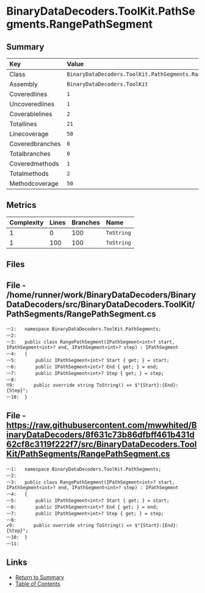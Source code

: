 ﻿# BinaryDataDecoders.ToolKit.PathSegments.RangePathSegment

## Summary

| Key             | Value                                                      |
| :-------------- | :--------------------------------------------------------- |
| Class           | `BinaryDataDecoders.ToolKit.PathSegments.RangePathSegment` |
| Assembly        | `BinaryDataDecoders.ToolKit`                               |
| Coveredlines    | `1`                                                        |
| Uncoveredlines  | `1`                                                        |
| Coverablelines  | `2`                                                        |
| Totallines      | `21`                                                       |
| Linecoverage    | `50`                                                       |
| Coveredbranches | `0`                                                        |
| Totalbranches   | `0`                                                        |
| Coveredmethods  | `1`                                                        |
| Totalmethods    | `2`                                                        |
| Methodcoverage  | `50`                                                       |

## Metrics

| Complexity | Lines | Branches | Name       |
| :--------- | :---- | :------- | :--------- |
| 1          | 0     | 100      | `ToString` |
| 1          | 100   | 100      | `ToString` |

## Files

## File - /home/runner/work/BinaryDataDecoders/BinaryDataDecoders/src/BinaryDataDecoders.ToolKit/PathSegments/RangePathSegment.cs

```CSharp
〰1:   namespace BinaryDataDecoders.ToolKit.PathSegments;
〰2:   
〰3:   public class RangePathSegment(IPathSegment<int>? start, IPathSegment<int>? end, IPathSegment<int>? step) : IPathSegment
〰4:   {
〰5:       public IPathSegment<int>? Start { get; } = start;
〰6:       public IPathSegment<int>? End { get; } = end;
〰7:       public IPathSegment<int>? Step { get; } = step;
〰8:   
‼9:       public override string ToString() => $"{Start}:{End}:{Step}";
〰10:  }
```

## File - https://raw.githubusercontent.com/mwwhited/BinaryDataDecoders/8f631c73b86dfbff461b431d62cf8c3119f222f7/src/BinaryDataDecoders.ToolKit/PathSegments/RangePathSegment.cs

```CSharp
〰1:   namespace BinaryDataDecoders.ToolKit.PathSegments;
〰2:   
〰3:   public class RangePathSegment(IPathSegment<int>? start, IPathSegment<int>? end, IPathSegment<int>? step) : IPathSegment
〰4:   {
〰5:       public IPathSegment<int>? Start { get; } = start;
〰6:       public IPathSegment<int>? End { get; } = end;
〰7:       public IPathSegment<int>? Step { get; } = step;
〰8:   
✔9:       public override string ToString() => $"{Start}:{End}:{Step}";
〰10:  }
〰11:  
```

## Links

* [Return to Summary](Summary.md)
* [Table of Contents](../TOC.md)

